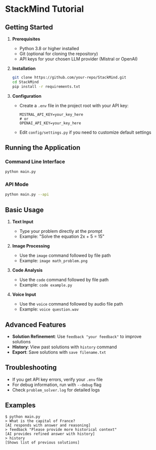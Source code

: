 # StackMind Tutorial

## Getting Started

1. **Prerequisites**
   - Python 3.8 or higher installed
   - Git (optional for cloning the repository)
   - API keys for your chosen LLM provider (Mistral or OpenAI)

2. **Installation**
   ```bash
   git clone https://github.com/your-repo/StackMind.git
   cd StackMind
   pip install -r requirements.txt
   ```

3. **Configuration**
   - Create a `.env` file in the project root with your API key:
     ```
     MISTRAL_API_KEY=your_key_here
     # or
     OPENAI_API_KEY=your_key_here
     ```
   - Edit `config/settings.py` if you need to customize default settings

## Running the Application

### Command Line Interface
```bash
python main.py
```

### API Mode
```bash
python main.py --api
```

## Basic Usage

1. **Text Input**
   - Type your problem directly at the prompt
   - Example: "Solve the equation 2x + 5 = 15"

2. **Image Processing**
   - Use the `image` command followed by file path
   - Example: `image math_problem.png`

3. **Code Analysis**
   - Use the `code` command followed by file path
   - Example: `code example.py`

4. **Voice Input**
   - Use the `voice` command followed by audio file path
   - Example: `voice question.wav`

## Advanced Features

- **Solution Refinement**: Use `feedback "your feedback"` to improve solutions
- **History**: View past solutions with `history` command
- **Export**: Save solutions with `save filename.txt`

## Troubleshooting

- If you get API key errors, verify your `.env` file
- For debug information, run with `--debug` flag
- Check `problem_solver.log` for detailed logs

## Examples

```
$ python main.py
> What is the capital of France?
[AI responds with answer and reasoning]
> feedback "Please provide more historical context"
[AI provides refined answer with history]
> history
[Shows list of previous solutions]
```